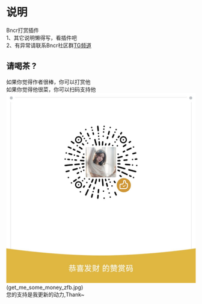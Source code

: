 # 说明
Bncr打赏插件   
1、其它说明懒得写，看插件吧  
2、有异常请联系Bncr社区群[TG频道](https://t.me/BncrJS)  



## 请喝茶 ?
如果你觉得作者很棒，你可以打赏他  
如果你觉得他很菜，你可以扫码支持他  
![给点钱花花](get_me_some_money_wx.jpg)(get_me_some_money_zfb.jpg)  
您的支持是我更新的动力,Thank~

